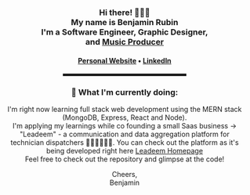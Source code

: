   <!-- Hi there! Feel free to make this your own but don't use my data -->
<div align="center">  
<h3>Hi there! 👨🏻‍💻<br>My name is Benjamin Rubin<br>I'm a Software Engineer, Graphic Designer,<br> and <a target="_blank" href="https://www.benjaofficial.com">Music Producer</a></h3>

<h4> <a href="https://www.benjaminrubin.me">Personal Website</a> • <a href="https://www.linkedin.com/in/benjaminfloydrubin">LinkedIn</a> </h4>

<!-- <a href="https://stephenajulu.com"><img src="images/rsz 300w asset_1.png" width="100"></a> -->

<hr width="50%" style="height:5px;">

<h3>💼 What I'm currently doing:</h3>

<p>
  I'm right now learning full stack web development using the MERN stack (MongoDB, Express, React and Node). <br/>
  I'm applying my learnings while co founding a small Saas business -> "Leadeem" - a communication and data aggregation platform for <br/>
  technician dispatchers 👨🏻‍🔧👩🏻‍🔧. You can check out the platform as it's being developed right here <a href="https://www.dev.leadeem.com">Leadeem Homepage</a> <br/>
  Feel free to check out the repository and glimpse at the code!<br/>
  
  Cheers,<br/>
  Benjamin
</p>

  
  </div>
